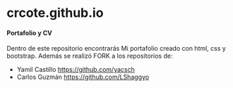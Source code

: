 # crcote.github.io
#### Portafolio y CV
Dentro de este repositorio encontrarás Mi portafolio creado con html, css y bootstrap.
Además se realizó FORK  a los repositorios de:
* Yamil Castillo https://github.com/yacsch
* Carlos Guzmán https://github.com/LShaggyo

